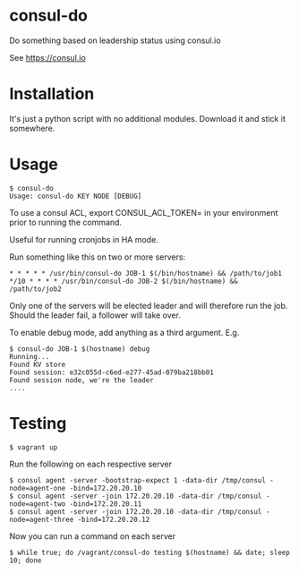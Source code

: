 consul-do
=========

Do something based on leadership status using consul.io

See https://consul.io

Installation
============

It's just a python script with no additional modules. Download it and stick it somewhere.

Usage
=====

    $ consul-do
    Usage: consul-do KEY NODE [DEBUG]

To use a consul ACL, export CONSUL_ACL_TOKEN=<your ACL token> in your environment prior to running the command.

Useful for running cronjobs in HA mode.

Run something like this on two or more servers:

    * * * * * /usr/bin/consul-do JOB-1 $(/bin/hostname) && /path/to/job1
    */10 * * * * /usr/bin/consul-do JOB-2 $(/bin/hostname) && /path/to/job2

Only one of the servers will be elected leader and will therefore run the job. Should the leader fail, a follower will take over.

To enable debug mode, add anything as a third argument. E.g.

    $ consul-do JOB-1 $(hostname) debug
    Running...
    Found KV store
    Found session: e32c055d-c6ed-e277-45ad-079ba218bb01
    Found session node, we're the leader
    ....

Testing
=======

    $ vagrant up

Run the following on each respective server

    $ consul agent -server -bootstrap-expect 1 -data-dir /tmp/consul -node=agent-one -bind=172.20.20.10
    $ consul agent -server -join 172.20.20.10 -data-dir /tmp/consul -node=agent-two -bind=172.20.20.11
    $ consul agent -server -join 172.20.20.10 -data-dir /tmp/consul -node=agent-three -bind=172.20.20.12

Now you can run a command on each server

    $ while true; do /vagrant/consul-do testing $(hostname) && date; sleep 10; done


